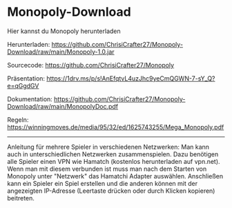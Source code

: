 # Monopoly-Download
Hier kannst du Monopoly herunterladen

Herunterladen: https://github.com/ChrisiCrafter27/Monopoly-Download/raw/main/Monopoly-1.0.jar

Sourcecode: https://github.com/ChrisiCrafter27/Monopoly

Präsentation: https://1drv.ms/p/s!AnEfqtvL4uzJhc9yeCmQGWN-7-sY_Q?e=qGgdGV

Dokumentation: https://github.com/ChrisiCrafter27/Monopoly-Download/raw/main/MonopolyDoc.pdf

Regeln: https://winningmoves.de/media/95/32/ed/1625743255/Mega_Monopoly.pdf

-------------------------------------------------------------------------------------------------------

Anleitung für mehrere Spieler in verschiedenen Netzwerken:
Man kann auch in unterschiedlichen Netzwerken zusammenspielen. Dazu benötigen alle Spieler einen VPN
wie Hamatch (kostenlos herunterladen auf vpn.net). Wenn man mit diesem verbunden ist muss man nach dem
Starten von Monopoly unter "Netzwerk" das Hamatchi Adapter auswählen. Anschließen kann ein Spieler ein
Spiel erstellen und die anderen können mit der angezeigten IP-Adresse (Leertaste drücken oder durch
Klicken kopieren) beitreten.
